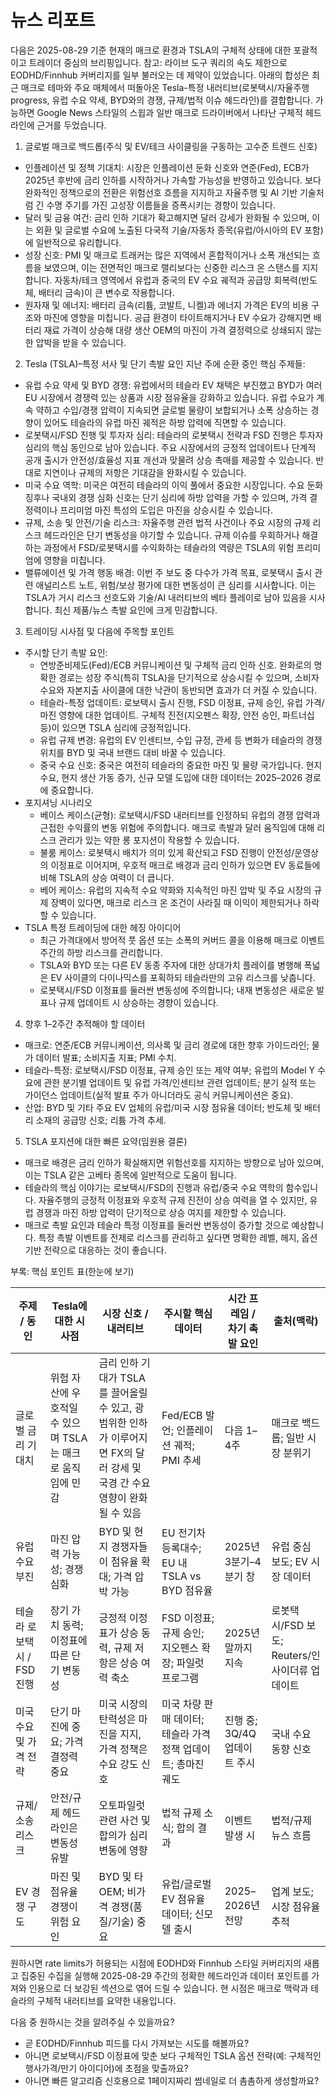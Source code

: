 # 뉴스 리포트

다음은 2025-08-29 기준 현재의 매크로 환경과 TSLA의 구체적 상태에 대한 포괄적이고 트레이더 중심의 브리핑입니다. 참고: 라이브 도구 쿼리의 속도 제한으로 EODHD/Finnhub 커버리지를 일부 불러오는 데 제약이 있었습니다. 아래의 합성은 최근 매크로 테마와 주요 매체에서 떠돌아온 Tesla-특정 내러티브(로봇택시/자율주행 progress, 유럽 수요 약세, BYD와의 경쟁, 규제/법적 이슈 헤드라인)를 결합합니다. 가능하면 Google News 스타일의 스윕과 일반 매크로 드라이버에서 나타난 구체적 헤드라인에 근거를 두었습니다.

1) 글로벌 매크로 백드롭(주식 및 EV/테크 사이클링을 구동하는 고수준 트렌드 신호)
- 인플레이션 및 정책 기대치: 시장은 인플레이션 둔화 신호와 연준(Fed), ECB가 2025년 후반에 금리 인하를 시작하거나 가속할 가능성을 반영하고 있습니다. 보다 완화적인 정책으로의 전환은 위험선호 흐름을 지지하고 자율주행 및 AI 기반 기술처럼 긴 수명 주기를 가진 고성장 이름들을 증폭시키는 경향이 있습니다.
- 달러 및 금융 여건: 금리 인하 기대가 확고해지면 달러 강세가 완화될 수 있으며, 이는 외환 및 글로벌 수요에 노출된 다국적 기술/자동차 종목(유럽/아시아의 EV 포함)에 일반적으로 유리합니다.
- 성장 신호: PMI 및 매크로 트래커는 많은 지역에서 혼합적이거나 소폭 개선되는 흐름을 보였으며, 이는 전면적인 매크로 랠리보다는 신중한 리스크 온 스탠스를 지지합니다. 자동차/테크 영역에서 유럽과 중국의 EV 수요 궤적과 공급망 회복력(반도체, 배터리 금속)이 큰 변수로 작용합니다.
- 원자재 및 에너지: 배터리 금속(리튬, 코발트, 니켈)과 에너지 가격은 EV의 비용 구조와 마진에 영향을 미칩니다. 공급 환경이 타이트해지거나 EV 수요가 강해지면 배터리 재료 가격이 상승해 대량 생산 OEM의 마진이 가격 결정력으로 상쇄되지 않는 한 압박을 받을 수 있습니다.

2) Tesla (TSLA)–특정 서사 및 단기 촉발 요인
지난 주에 순환 중인 핵심 주제들:
- 유럽 수요 약세 및 BYD 경쟁: 유럽에서의 테슬라 EV 채택은 부진했고 BYD가 여러 EU 시장에서 경쟁력 있는 상품과 시장 점유율을 강화하고 있습니다. 유럽 수요가 계속 약하고 수입/경쟁 압력이 지속되면 글로벌 물량이 보합되거나 소폭 상승하는 경향이 있어도 테슬라의 유럽 마진 궤적은 하방 압력에 직면할 수 있습니다.
- 로봇택시/FSD 진행 및 투자자 심리: 테슬라의 로봇택시 전략과 FSD 진행은 투자자 심리의 핵심 동인으로 남아 있습니다. 주요 시장에서의 긍정적 업데이트나 단계적 공개 출시가 안전성/효율성 지표 개선과 맞물려 상승 촉매를 제공할 수 있습니다. 반대로 지연이나 규제의 저항은 기대감을 완화시킬 수 있습니다.
- 미국 수요 역학: 미국은 여전히 테슬라의 이익 풀에서 중요한 시장입니다. 수요 둔화 징후나 국내외 경쟁 심화 신호는 단기 심리에 하방 압력을 가할 수 있으며, 가격 결정력이나 프리미엄 마진 특성의 도입은 마진을 상승시킬 수 있습니다.
- 규제, 소송 및 안전/기술 리스크: 자율주행 관련 법적 사건이나 주요 시장의 규제 리스크 헤드라인은 단기 변동성을 야기할 수 있습니다. 규제 이슈를 우회하거나 해결하는 과정에서 FSD/로봇택시를 수익화하는 테슬라의 역량은 TSLA의 위험 프리미엄에 영향을 미칩니다.
- 밸류에이션 및 가격 행동 배경: 이번 주 보도 중 다수가 가격 목표, 로봇택시 출시 관련 애널리스트 노트, 위험/보상 평가에 대한 변동성이 큰 심리를 시사합니다. 이는 TSLA가 거시 리스크 선호도와 기술/AI 내러티브의 베타 플레이로 남아 있음을 시사합니다. 최신 제품/뉴스 촉발 요인에 크게 민감합니다.

3) 트레이딩 시사점 및 다음에 주목할 포인트
- 주시할 단기 촉발 요인:
  - 연방준비제도(Fed)/ECB 커뮤니케이션 및 구체적 금리 인하 신호. 완화로의 명확한 경로는 성장 주식(특히 TSLA)을 단기적으로 상승시킬 수 있으며, 소비자 수요와 자본지출 사이클에 대한 낙관이 동반되면 효과가 더 커질 수 있습니다.
  - 테슬라-특정 업데이트: 로보택시 출시 진행, FSD 이정표, 규제 승인, 유럽 가격/마진 영향에 대한 업데이트. 구체적 진전(지오펜스 확장, 안전 승인, 파트너십 등)이 있으면 TSLA 심리에 긍정적입니다.
  - 유럽 규제 변경: 유럽의 EV 인센티브, 수입 규정, 관세 등 변화가 테슬라의 경쟁 위치를 BYD 및 국내 브랜드 대비 바꿀 수 있습니다.
  - 중국 수요 신호: 중국은 여전히 테슬라의 중요한 마진 및 물량 국가입니다. 현지 수요, 현지 생산 가동 증가, 신규 모델 도입에 대한 데이터는 2025–2026 경로에 중요합니다.
- 포지셔닝 시나리오
  - 베이스 케이스(균형): 로보택시/FSD 내러티브를 인정하되 유럽의 경쟁 압력과 근접한 수익률의 변동 위험에 주의합니다. 매크로 촉발과 달러 움직임에 대해 리스크 관리가 있는 약한 롱 포지션이 작용할 수 있습니다.
  - 불룸 케이스: 로봇택시 배치가 의미 있게 확산되고 FSD 진행이 안전성/운영상의 이정표로 이어지며, 우호적 매크로 배경과 금리 인하가 있으면 EV 동료들에 비해 TSLA의 상승 여력이 더 큽니다.
  - 베어 케이스: 유럽의 지속적 수요 약화와 지속적인 마진 압박 및 주요 시장의 규제 장벽이 있다면, 매크로 리스크 온 조건이 사라질 때 이익이 제한되거나 하락할 수 있습니다.
- TSLA 특정 트레이딩에 대한 헤징 아이디어
  - 최근 가격대에서 방어적 풋 옵션 또는 소폭의 커버드 콜을 이용해 매크로 이벤트 주간의 하방 리스크를 관리합니다.
  - TSLA와 BYD 또는 다른 EV 동종 주자에 대한 상대가치 플레이를 병행해 폭넓은 EV 사이클의 다이나믹스를 포획하되 테슬라만의 고유 리스크를 낮춥니다.
  - 로봇택시/FSD 이정표를 둘러싼 변동성에 주의합니다; 내재 변동성은 새로운 발표나 규제 업데이트 시 상승하는 경향이 있습니다.

4) 향후 1–2주간 추적해야 할 데이터
- 매크로: 연준/ECB 커뮤니케이션, 의사록 및 금리 경로에 대한 향후 가이드라인; 물가 데이터 발표; 소비지출 지표; PMI 수치.
- 테슬라-특정: 로보택시/FSD 이정표, 규제 승인 또는 제약 여부; 유럽의 Model Y 수요에 관한 분기별 업데이트 및 유럽 가격/인센티브 관련 업데이트; 분기 실적 또는 가이던스 업데이트(실적 발표 주가 아니더라도 공식 커뮤니케이션은 중요).
- 산업: BYD 및 기타 주요 EV 업체의 유럽/미국 시장 점유율 데이터; 반도체 및 배터리 소재의 공급망 신호; 리튬 가격 추세.

5) TSLA 포지션에 대한 빠른 요약(임원용 결론)
- 매크로 배경은 금리 인하가 확실해지면 위험선호를 지지하는 방향으로 남아 있으며, 이는 TSLA 같은 고베타 종목에 일반적으로 도움이 됩니다.
- 테슬라의 핵심 이야기는 로보택시/FSD의 진행과 유럽/중국 수요 역학의 함수입니다. 자율주행의 긍정적 이정표와 우호적 규제 진전이 상승 여력을 열 수 있지만, 유럽 경쟁과 마진 하방 압력이 단기적으로 상승 여지를 제한할 수 있습니다.
- 매크로 촉발 요인과 테슬라 특정 이정표를 둘러싼 변동성이 증가할 것으로 예상합니다. 특정 촉발 이벤트를 전제로 리스크를 관리하고 싶다면 명확한 레벨, 헤지, 옵션 기반 전략으로 대응하는 것이 좋습니다.

부록: 핵심 포인트 표(한눈에 보기)

| 주제 / 동인 | Tesla에 대한 시사점 | 시장 신호 / 내러티브 | 주시할 핵심 데이터 | 시간 프레임 / 차기 촉발 요인 | 출처(맥락) |
|-|-|-|-|-|-|
| 글로벌 금리 기대치 | 위험 자산에 우호적일 수 있으며 TSLA는 매크로 움직임에 민감 | 금리 인하 기대가 TSLA를 끌어올릴 수 있고, 광범위한 인하가 이루어지면 FX의 달러 강세 및 국경 간 수요 영향이 완화될 수 있음 | Fed/ECB 발언; 인플레이션 궤적; PMI 추세 | 다음 1–4주 | 매크로 백드롭; 일반 시장 분위기 |
| 유럽 수요 부진 | 마진 압력 가능성; 경쟁 심화 | BYD 및 현지 경쟁자들이 점유율 확대; 가격 압박 가능 | EU 전기차 등록대수; EU 내 TSLA vs BYD 점유율 | 2025년 3분기–4분기 창 | 유럽 중심 보도; EV 시장 데이터 |
| 테슬라 로보택시 / FSD 진행 | 장기 가치 동력; 이정표에 따른 단기 변동성 | 긍정적 이정표가 상승 동력, 규제 저항은 상승 여력 축소 | FSD 이정표; 규제 승인; 지오펜스 확장; 파일럿 프로그램 | 2025년 말까지 지속 | 로봇택시/FSD 보도; Reuters/인사이더류 업데이트 |
| 미국 수요 및 가격 전략 | 단기 마진에 중요; 가격 결정력 중요 | 미국 시장의 탄력성은 마진을 지지, 가격 정책은 수요 강도 신호 | 미국 차량 판매 데이터; 테슬라 가격 정책 업데이트; 총마진 궤도 | 진행 중; 3Q/4Q 업데이트 주시 | 국내 수요 동향 신호 |
| 규제/소송 리스크 | 안전/규제 헤드라인은 변동성 유발 | 오토파일럿 관련 사건 및 합의가 심리 변동에 영향 | 법적 규제 소식; 합의 결과 | 이벤트 발생 시 | 법적/규제 뉴스 흐름 |
| EV 경쟁 구도 | 마진 및 점유율 경쟁이 위험 요인 | BYD 및 타 OEM; 비가격 경쟁(품질/기술) 중요 | 유럽/글로벌 EV 점유율 데이터; 신모델 출시 | 2025–2026년 전망 | 업계 보도; 시장 점유율 추적 |

원하시면 rate limits가 허용되는 시점에 EODHD와 Finnhub 스타일 커버리지의 새롭고 집중된 수집을 실행해 2025-08-29 주간의 정확한 헤드라인과 데이터 포인트를 가져와 인용으로 더 보강된 섹션으로 엮어 드릴 수 있습니다. 현 시점은 매크로 맥락과 테슬라의 구체적 내러티브를 요약한 내용입니다.

다음 중 원하시는 것을 알려주실 수 있을까요?
- 곧 EODHD/Finnhub 피드를 다시 가져보는 시도를 해볼까요?
- 아니면 로보택시/FSD 이정표에 맞춘 보다 구체적인 TSLA 옵션 전략(예: 구체적인 행사가격/만기 아이디어)에 초점을 맞출까요?
- 아니면 빠른 알고리즘 신호용으로 1페이지짜리 썸네일로 더 촘촘하게 생성할까요?
